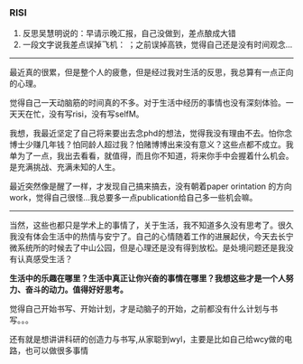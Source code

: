 ### RISI

1. 反思吴慧明说的：早请示晚汇报，自己没做到，差点酿成大错
2. 一段文字说我差点误掉飞机：  ；之前误掉高铁，觉得自己还是没有时间观念...

---

最近真的很累，但是整个人的疲惫，但是经过我对生活的反思，我总算有一点正向的心理。

觉得自己一天动脑筋的时间真的不多。对于生活中经历的事情也没有深刻体验。一天天在忙，没有写risi，没有写selfM。

我想，我最近坚定了自己将来要出去念phd的想法，觉得我没有理由不去。怕你念博士少赚几年钱？怕同龄人超过我？怕赌博博出来没有意义？这些点都不成立。我单为了一点，我出去看看，就值得，而且你不知道，将来你手中会握着什么机会。是充满挑战、充满未知的人生。

最近突然像是醒了一样，才发现自己搞来搞去，没有朝着paper orintation 的方向work，觉得自己很怪...我总要多一点publication给自己多一些机会嘛。



---

当然，这些也都只是学术上的事情了，关于生活，我不知道多久没有思考了。很久我没有体会生活中的热情与安宁了。自己的心情随着工作的进展起伏，今天去长宁微系统所的时候去了中山公园，但是心理还是没有得到放松。是处境问题还是我没有认真感受生活？

**生活中的乐趣在哪里？生活中真正让你兴奋的事情在哪里？我想这些才是一个人努力、奋斗的动力。值得好好思考。**

觉得自己开始书写、开始计划，才是动脑子的开始，之前都没有什么计划与书写。。。

还有就是想讲讲科研的创造力与书写,从家聪到wyl，主要是比如自己给wcy做的电路，也可以做很多事情




